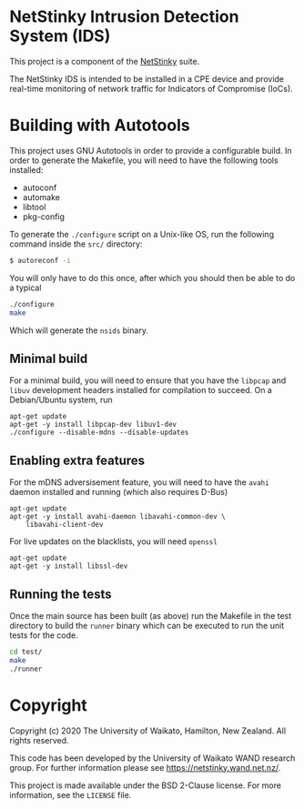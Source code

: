 # NetStinky Intrusion Detection System (IDS)
This project is a component of the [NetStinky](https://git.cms.waikato.ac.nz/NetStinky) suite.

The NetStinky IDS is intended to be installed in a CPE device and provide
real-time monitoring of network traffic for Indicators of Compromise (IoCs).

# Building with Autotools
This project uses GNU Autotools in order to provide a configurable build. In order to generate the Makefile, you will need to have the following tools installed:
- autoconf
- automake
- libtool
- pkg-config

To generate the `./configure` script on a Unix-like OS, run the following command inside the `src/` directory:

```bash
$ autoreconf -i
```

You will only have to do this once, after which you should then be able to do a typical
```bash
./configure
make
```
Which will generate the `nsids` binary.

## Minimal build
For a minimal build, you will need to ensure that you have the `libpcap` and `libuv` development
headers installed for compilation to succeed. On a Debian/Ubuntu system, run

```
apt-get update
apt-get -y install libpcap-dev libuv1-dev
./configure --disable-mdns --disable-updates
```

## Enabling extra features
For the mDNS adversisement feature, you will need to have the `avahi` daemon installed and running (which also requires D-Bus)
```
apt-get update
apt-get -y install avahi-daemon libavahi-common-dev \
    libavahi-client-dev
```

For live updates on the blacklists, you will need `openssl`
```
apt-get update
apt-get -y install libssl-dev
```

## Running the tests
Once the main source has been built (as above) run the Makefile in the test
directory to build the `runner` binary which can be executed to run the unit
tests for the code.

```bash
cd test/
make
./runner
```

# Copyright
Copyright (c) 2020 The University of Waikato, Hamilton, New Zealand.
All rights reserved.

This code has been developed by the University of Waikato WAND
research group. For further information please see https://netstinky.wand.net.nz/.

This project is made available under the BSD 2-Clause license. For more information, see the `LICENSE` file.